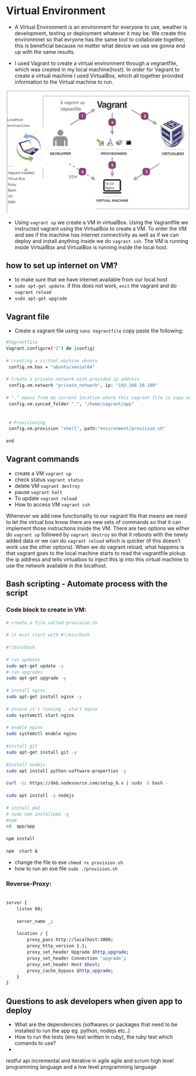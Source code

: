 # Virtual Environment
- A Virtual Environment is an environment for everyone to use, weather is development, testing or deployment whatever it may be. We create this environmnet so that evryone has the same tool to collaborate together, this is beneficial because no matter what device we use we gonna end up with the same results.

- I used Vagrant to create a virtual environment through a vegrantfile, which was created in my local machine(host). In order for Vagrant to create a virtual machine I used VirtualBox, which all together provided information to the Virtual machine to run.

![](images/VM.png)

- Using `vagrant up` we create a VM in virtualBox. Using the Vagrantfile we instructed vagrant using the VirtualBox to create a VM. To enter the VM and see if the machine has internet connectivity as well as if we can deploy and install anything inside we do `vagrant ssh`. The VM is running inside VirtualBox and VirtualBox is running inside the local host. 

## how to set up internet on VM?

- to make sure that we have internet available from our local host
- `sudo apt-get update`. if this does not work, `exit` the vagrant and do `vagrant reload`
- `sudo apt-get upgrade`

## Vagrant file
- Create a vagrant file using `nano Vagrantfile` 
copy paste the following:
```bash
#Vagrantfile
Vagrant.configure("2") do |config|

# creating a virtual machine ubuntu 
 config.vm.box = "ubuntu/xenial64"

# Create a private network with provided ip address
 config.vm.network "private_network", ip: "192.168.10.100"

# "." means from my current location where this vagrant file is copy everything and paste it in the VM on the home location vagrant create a folder called app and paste everything
 config.vm.synced_folder ".", "/home/vagrant/app"
 
 
 # Provisioning
 config.vm.provision "shell", path:"environment/provision.sh" 

end
```

## Vagrant commands
- create a VM `vagrant up`
- check status `vagrant status`
- delete VM `vagrant destroy`
- pause `vagrant halt`
- To update `vagrant reload`
- How to access VM `vagrant ssh`


Whenever we add new functionality to our vagrant file that means we need to let the virtual box know there are new sets of commands so that it can implement those instructions inside the VM. There are two options we either do `vagrant up` followed by `vagrant destroy` so that it reboots with the newly added data or we can do `vagrant reload` which is quicker (if this doesn’t work use the other options). When we do vagrant reload, what happens is that vagrant goes to the local machine starts to read the vagrantfile pickup the ip address and tells virtualbox to inject this ip into this virtual machine to use the network available in the localhost.




## Bash scripting - Automate process with the script
### Code block to create in VM:

```bash
# create a file called provision.sh

# it must start with #!/bin/bash

#!/bin/bash

# run updates
sudo apt-get update -y
# run upgrades
sudo apt-get upgrade -y

# install nginx
sudo apt-get install nginx -y      

# ensure it's running - start nginx
sudo systemctl start nginx

# enable nginx
sudo systemctl enable nginx

#install git
sudo apt-get install git -y

#install nodejs
sudo apt install python-software-properties -y

curl -sL https://deb.nodesource.com/setup_6.x | sudo -E bash -

sudo apt install -y nodejs

# install pm2
# sudo npm installpm2 -g
#npm
cd  app/app

npm install

npm  start &

```
- change the file to exe `chmod +x provision.sh`
- how to run an exe file `sudo ./provision.sh`

### Reverse-Proxy:


```bash

server {
    listen 80;

    server_name _;

    location / {
        proxy_pass http://localhost:3000;
        proxy_http_version 1.1;
        proxy_set_header Upgrade $http_upgrade;
        proxy_set_header Connection 'upgrade';
        proxy_set_header Host $host;
        proxy_cache_bypass $http_upgrade;
    }
}
```

## Questions to ask developers when given app to deploy
- What are the dependencies (softwares or packages that need to be installed to run the app eg. python, nodejs etc..)
- How to run the tests (env test written in ruby), the ruby test which comands to use?
- 



restful api
incremental and iterative in agile
agile and scrum
high level programming language and a low level programming language